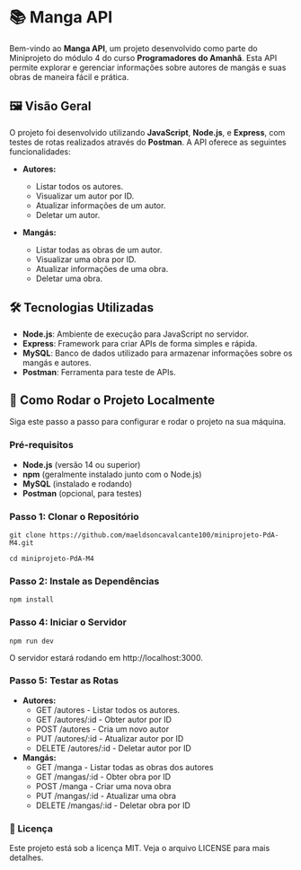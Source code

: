 # 📚 Manga API

Bem-vindo ao **Manga API**, um projeto desenvolvido como parte do Miniprojeto do módulo 4 do curso **Programadores do Amanhã**. Esta API permite explorar e gerenciar informações sobre autores de mangás e suas obras de maneira fácil e prática.

## 🖼️ Visão Geral

O projeto foi desenvolvido utilizando **JavaScript**, **Node.js**, e **Express**, com testes de rotas realizados através do **Postman**. A API oferece as seguintes funcionalidades:

- **Autores:**
  - Listar todos os autores.
  - Visualizar um autor por ID.
  - Atualizar informações de um autor.
  - Deletar um autor.

- **Mangás:**
  - Listar todas as obras de um autor.
  - Visualizar uma obra por ID.
  - Atualizar informações de uma obra.
  - Deletar uma obra.

## 🛠️ Tecnologias Utilizadas

- **Node.js**: Ambiente de execução para JavaScript no servidor.
- **Express**: Framework para criar APIs de forma simples e rápida.
- **MySQL**: Banco de dados utilizado para armazenar informações sobre os mangás e autores.
- **Postman**: Ferramenta para teste de APIs.

## 🚀 Como Rodar o Projeto Localmente

Siga este passo a passo para configurar e rodar o projeto na sua máquina.

### Pré-requisitos

- **Node.js** (versão 14 ou superior)
- **npm** (geralmente instalado junto com o Node.js)
- **MySQL** (instalado e rodando)
- **Postman** (opcional, para testes)

### Passo 1: Clonar o Repositório

```
git clone https://github.com/maeldsoncavalcante100/miniprojeto-PdA-M4.git

cd miniprojeto-PdA-M4
```

### Passo 2: Instale as Dependências

```
npm install
```

### Passo 4: Iniciar o Servidor
```
npm run dev
```
O servidor estará rodando em http://localhost:3000.

### Passo 5: Testar as Rotas

- **Autores:**
  - GET /autores - Listar todos os autores.
  - GET /autores/:id - Obter autor por ID
  - POST /autores - Cria um novo autor
  - PUT /autores/:id  - Atualizar autor por ID
  - DELETE /autores/:id - Deletar autor por ID
- **Mangás:**
  - GET /manga - Listar todas as obras dos autores
  - GET /mangas/:id - Obter obra por ID
  - POST /manga - Criar uma nova obra
  - PUT /mangas/:id - Atualizar uma obra
  - DELETE /mangas/:id - Deletar obra por ID


### 📄 Licença
Este projeto está sob a licença MIT. Veja o arquivo LICENSE para mais detalhes.
